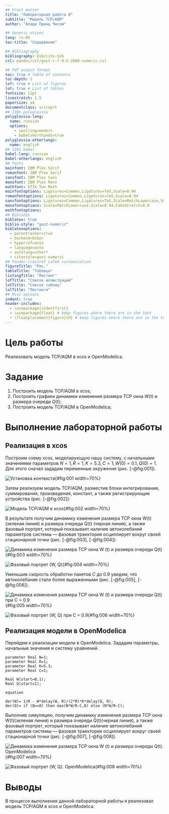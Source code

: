 ```yaml
---
## Front matter
title: "Лабораторная работа 8"
subtitle: "Модель TCP/AQM"
author: "Алади Принц Чисом"

## Generic otions
lang: ru-RU
toc-title: "Содержание"

## Bibliography
bibliography: bib/cite.bib
csl: pandoc/csl/gost-r-7-0-5-2008-numeric.csl

## Pdf output format
toc: true # Table of contents
toc-depth: 2
lof: true # List of figures
lot: true # List of tables
fontsize: 12pt
linestretch: 1.5
papersize: a4
documentclass: scrreprt
## I18n polyglossia
polyglossia-lang:
  name: russian
  options:
	- spelling=modern
	- babelshorthands=true
polyglossia-otherlangs:
  name: english
## I18n babel
babel-lang: russian
babel-otherlangs: english
## Fonts
mainfont: IBM Plex Serif
romanfont: IBM Plex Serif
sansfont: IBM Plex Sans
monofont: IBM Plex Mono
mathfont: STIX Two Math
mainfontoptions: Ligatures=Common,Ligatures=TeX,Scale=0.94
romanfontoptions: Ligatures=Common,Ligatures=TeX,Scale=0.94
sansfontoptions: Ligatures=Common,Ligatures=TeX,Scale=MatchLowercase,Scale=0.94
monofontoptions: Scale=MatchLowercase,Scale=0.94,FakeStretch=0.9
mathfontoptions:
## Biblatex
biblatex: true
biblio-style: "gost-numeric"
biblatexoptions:
  - parentracker=true
  - backend=biber
  - hyperref=auto
  - language=auto
  - autolang=other*
  - citestyle=gost-numeric
## Pandoc-crossref LaTeX customization
figureTitle: "Рис."
tableTitle: "Таблица"
listingTitle: "Листинг"
lofTitle: "Список иллюстраций"
lotTitle: "Список таблиц"
lolTitle: "Листинги"
## Misc options
indent: true
header-includes:
  - \usepackage{indentfirst}
  - \usepackage{float} # keep figures where there are in the text
  - \floatplacement{figure}{H} # keep figures where there are in the text
---
```


# Цель работы

Реализовать модель TCP/AQM в xcos и OpenModelica.

# Задание

1. Построить модель TCP/AQM в xcos;
2. Построить графики динамики изменения размера TCP окна $W(t)$ и размера очереди $Q(t)$;
3. Построить модель TCP/AQM в OpenModelica;

# Выполнение лабораторной работы

## Реализация в xcos

Построим схему xcos, моделирующую нашу систему, с начальными значениями параметров $N = 1, R = 1, K = 5.3, C = 1, W(0) = 0.1, Q(0) = 1$.
Для этого сначал зададим переменные окружения (рис. [-@fig:001]).

![Установка контекста](image/1.png){#fig:001 width=70%}

Затем реализуем модель TCP/AQM, разместив блоки интегрирования, суммирования, произведения, констант, а также регистрирующие устройства (рис. [-@fig:002]):

![Модель TCP/AQM в xcos](image/2.png){#fig:002 width=70%}

В результате получим динамику изменения размера TCP окна W(t) (зеленая линия) и размера очереди Q(t) (черная линия), а также фазовый портрет, который показывает наличие автоколебаний параметров системы — фазовая траектория осциллирует вокруг своей стационарной точки (рис. [-@fig:003], [-@fig:004]):

![Динамика изменения размера TCP окна W (t) и размера очереди Q(t)](image/3.png){#fig:003 width=70%}

![Фазовый портрет (W, Q)](image/4.png){#fig:004 width=70%}

Уменьшив скорость обработки пакетов $C$ до $0.9$ увидим, что автоколебания стали более выраженными (рис. [-@fig:005], [-@fig:006]).

![Динамика изменения размера TCP окна W (t) и размера очереди Q(t) при С = 0.9](image/7.png){#fig:005 width=70%}

![Фазовый портрет (W, Q) при С = 0.9](image/8.png){#fig:006 width=70%}

## Реализация модели в OpenModelica

Перейдем к реализации модели в OpenModelica. Зададим параметры, начальные значения и систему уравнений.

```
parameter Real N=1;
parameter Real R=1;
parameter Real K=5.3;
parameter Real C=1;

Real W(start=0.1);
Real Q(start=1);

equation

der(W)= 1/R - W*delay(W, R)/(2*R)*K*delay(Q, R);
der(Q)= if (Q==0) then max(N*W/R-C,0) else (N*W/R-C);
```

Выполнив симуляцию, получим динамику изменения размера TCP окна W(t)(зеленая линия) и размера очереди Q(t)(черная линия), а также фазовый портрет, который показывает наличие автоколебаний параметров системы — фазовая траектория осциллирует вокруг своей стационарной точки (рис. [-@fig:007], [-@fig:008]).

![Динамика изменения размера TCP окна W (t) и размера очереди Q(t). OpenModelica](image/5.png){#fig:007 width=70%}

![Фазовый портрет (W, Q). OpenModelica](image/6.png){#fig:008 width=70%}

# Выводы

В процессе выполнения данной лабораторной работы я реализовал модель TCP/AQM в xcos и OpenModelica.

